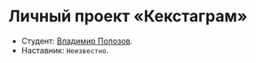 # Личный проект «Кекстаграм»

* Студент: [Владимир Полозов](https://htmlacademy.ru/profile/id1246231).
* Наставник: `Неизвестно`.
